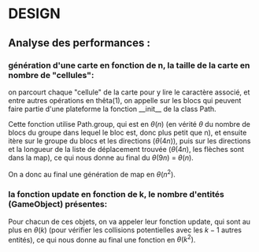 # DESIGN


## Analyse des performances :
### génération d'une carte en fonction de n, la taille de la carte en nombre de "cellules":
on parcourt chaque "cellule" de la carte pour y lire le caractère associé, et entre autres opérations en thêta(1), on appelle sur les blocs qui peuvent faire partie d'une plateforme la fonction \_\_init\_\_ de la class Path.

Cette fonction utilise Path.group, qui est en $\theta(n)$ (en vérité $\theta$ du nombre de blocs du groupe dans lequel le bloc est, donc plus petit que n), et ensuite itère sur le groupe du blocs et les directions ($\theta(4n)$), puis sur les directions et la longueur de la liste de déplacement trouvée ($\theta(4n)$, les flèches sont dans la map), ce qui nous donne au final du $\theta(9n)$ = $\theta(n)$.

On a donc au final une génération de map en $\theta(n^2)$.
### la fonction update en fonction de k, le nombre d'entités (GameObject) présentes:
Pour chacun de ces objets, on va appeler leur fonction update, qui sont au plus en $\theta(k)$ (pour vérifier les collisions potentielles avec les $k-1$ autres entités), ce qui nous donne au final une fonction en $\theta(k^2)$.